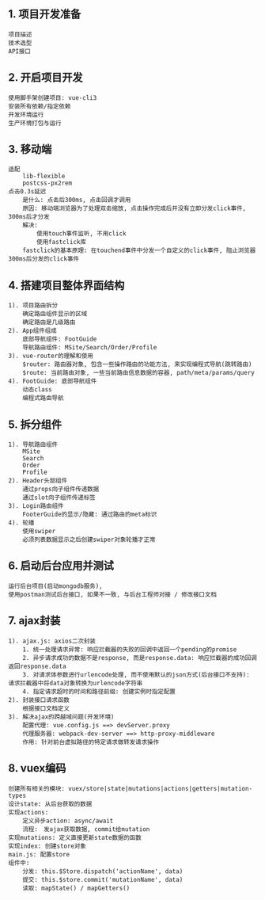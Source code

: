 ## 1. 项目开发准备
    项目描述
    技术选型
    API接口

## 2. 开启项目开发
    使用脚手架创建项目: vue-cli3
    安装所有依赖/指定依赖
    开发环境运行
    生产环境打包与运行

## 3. 移动端
    适配
        lib-flexible
        postcss-px2rem
    点击0.3s延迟
        是什么: 点击后300ms, 点击回调才调用
        原因: 移动端浏览器为了处理双击缩放, 点击操作完成后并没有立即分发click事件, 300ms后才分发
        解决: 
            使用touch事件监听, 不用click
            使用fastclick库
        fastclick的基本原理: 在touchend事件中分发一个自定义的click事件, 阻止浏览器300ms后分发的click事件

## 4. 搭建项目整体界面结构
    1). 项目路由拆分
        确定路由组件显示的区域
        确定路由是几级路由
    2). App组件组成
        底部导航组件: FootGuide
        导航路由组件: MSite/Search/Order/Profile
    3). vue-router的理解和使用
        $router: 路由器对象, 包含一些操作路由的功能方法, 来实现编程式导航(跳转路由)
        $route: 当前路由对象, 一些当前路由信息数据的容器, path/meta/params/query
    4). FootGuide: 底部导航组件
        动态class
        编程式路由导航

## 5. 拆分组件
    1). 导航路由组件
        MSite
        Search
        Order
        Profile
    2). Header头部组件
        通过props向子组件传递数据
        通过slot向子组件传递标签
    3). Login路由组件
        FooterGuide的显示/隐藏: 通过路由的meta标识
    4). 轮播
        使用swiper
        必须列表数据显示之后创建swiper对象轮播才正常

## 6. 启动后台应用并测试
    运行后台项目(启动mongodb服务),
    使用postman测试后台接口, 如果不一致, 与后台工程师对接 / 修改接口文档

## 7. ajax封装
    1). ajax.js: axios二次封装
        1. 统一处理请求异常: 响应拦截器的失败的回调中返回一个pending的promise
        2. 异步请求成功的数据不是response, 而是response.data: 响应拦截器的成功回调返回response.data
        3. 对请求体参数进行urlencode处理, 而不使用默认的json方式(后台接口不支持): 请求拦截器中将data对象转换为urlencode字符串
        4. 指定请求超时的时间和路径前缀: 创建实例时指定配置
    2). 封装接口请求函数
        根据接口文档定义
    3). 解决ajax的跨越域问题(开发环境)
        配置代理: vue.config.js ==> devServer.proxy
        代理服务器: webpack-dev-server ==> http-proxy-middleware
        作用: 针对前台虚拟路径的特定请求做转发请求操作

## 8. vuex编码
    创建所有相关的模块: vuex/store|state|mutations|actions|getters|mutation-types
    设计state: 从后台获取的数据
    实现actions: 
        定义异步action: async/await
        流程:　发ajax获取数据, commit给mutation
    实现mutations: 定义直接更新state数据的函数
    实现index: 创建store对象
    main.js: 配置store
    组件中:
        分发: this.$Store.dispatch('actionName', data)
        提交: this.$store.commit('mutationName', data)
        读取: mapState() / mapGetters()
